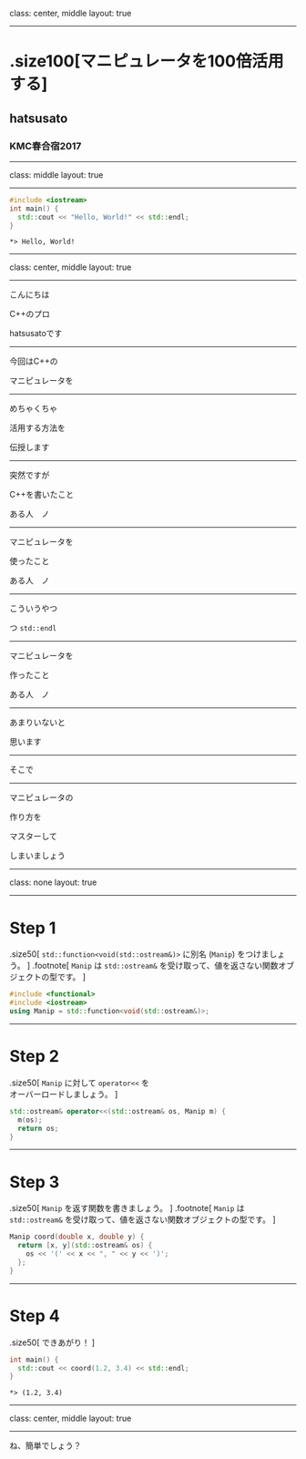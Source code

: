 class: center, middle
layout: true

---

# .size100[マニピュレータを100倍活用する]

## hatsusato

### KMC春合宿2017

---
class: middle
layout: true

---

```C++
#include <iostream>
int main() {
  std::cout << "Hello, World!" << std::endl;
}
```

```
*> Hello, World!
```

---
class: center, middle
layout: true

---

こんにちは

C++のプロ

hatsusatoです

---

今回はC++の

マニピュレータを

---

めちゃくちゃ

活用する方法を

伝授します

---

突然ですが

C++を書いたこと

ある人　ノ

---

マニピュレータを

使ったこと

ある人　ノ

---

こういうやつ

つ `std::endl`

---

マニピュレータを

作ったこと

ある人　ノ

---

あまりいないと

思います

---

そこで

---

マニピュレータの

作り方を

マスターして

しまいましょう

---
class: none
layout: true

---

# Step 1

.size50[
`std::function<void(std::ostream&)>` に別名 (`Manip`) をつけましょう。
]
.footnote[
`Manip` は `std::ostream&` を受け取って、値を返さない関数オブジェクトの型です。
]

```C++
#include <functional>
#include <iostream>
using Manip = std::function<void(std::ostream&)>;
```

---

# Step 2

.size50[
`Manip` に対して `operator<<` を<br>オーバーロードしましょう。
]

```C++
std::ostream& operator<<(std::ostream& os, Manip m) {
  m(os);
  return os;
}
```

---

# Step 3

.size50[
`Manip` を返す関数を書きましょう。
]
.footnote[
`Manip` は `std::ostream&` を受け取って、値を返さない関数オブジェクトの型です。
]

```C++
Manip coord(double x, double y) {
  return [x, y](std::ostream& os) {
    os << '(' << x << ", " << y << ')';
  };
}
```

---

# Step 4

.size50[
できあがり！
]

```C++
int main() {
  std::cout << coord(1.2, 3.4) << std::endl;
}
```

```
*> (1.2, 3.4)
```

---
class: center, middle
layout: true

---

ね、簡単でしょう？
